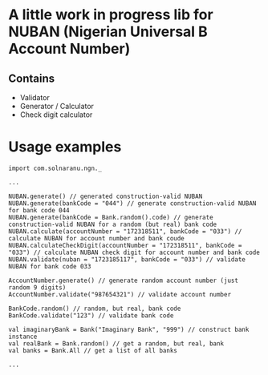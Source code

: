 # A little work in progress lib for NUBAN (**N**igerian **U**niversal **B** **A**ccount **N**umber)

## Contains
* Validator
* Generator / Calculator
* Check digit calculator

# Usage examples

```
import com.solnaranu.ngn._

...

NUBAN.generate() // generated construction-valid NUBAN
NUBAN.generate(bankCode = "044") // generate construction-valid NUBAN for bank code 044
NUBAN.generate(bankCode = Bank.random().code) // generate construction-valid NUBAN for a random (but real) bank code
NUBAN.calculate(accountNumber = "172318511", bankCode = "033") // calculate NUBAN for account number and bank coude
NUBAN.calculateCheckDigit(accountNumber = "172318511", bankCode = "033") // calculate NUBAN check digit for account number and bank code
NUBAN.validate(nuban = "1723185117", bankCode = "033") // validate NUBAN for bank code 033

AccountNumber.generate() // generate random account number (just random 9 digits)
AccountNumber.validate("987654321") // validate account number

BankCode.random() // random, but real, bank code
BankCode.validate("123") // validate bank code

val imaginaryBank = Bank("Imaginary Bank", "999") // construct bank instance
val realBank = Bank.random() // get a random, but real, bank
val banks = Bank.All // get a list of all banks

...
```
